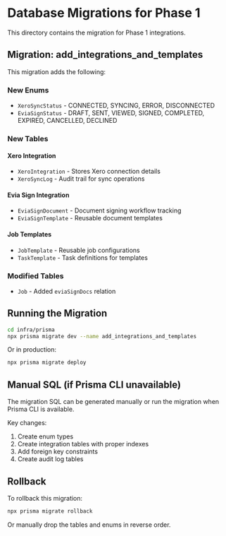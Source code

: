 # Database Migrations for Phase 1

This directory contains the migration for Phase 1 integrations.

## Migration: add_integrations_and_templates

This migration adds the following:

### New Enums
- `XeroSyncStatus` - CONNECTED, SYNCING, ERROR, DISCONNECTED
- `EviaSignStatus` - DRAFT, SENT, VIEWED, SIGNED, COMPLETED, EXPIRED, CANCELLED, DECLINED

### New Tables

#### Xero Integration
- `XeroIntegration` - Stores Xero connection details
- `XeroSyncLog` - Audit trail for sync operations

#### Evia Sign Integration
- `EviaSignDocument` - Document signing workflow tracking
- `EviaSignTemplate` - Reusable document templates

#### Job Templates
- `JobTemplate` - Reusable job configurations
- `TaskTemplate` - Task definitions for templates

### Modified Tables
- `Job` - Added `eviaSignDocs` relation

## Running the Migration

```bash
cd infra/prisma
npx prisma migrate dev --name add_integrations_and_templates
```

Or in production:

```bash
npx prisma migrate deploy
```

## Manual SQL (if Prisma CLI unavailable)

The migration SQL can be generated manually or run the migration when Prisma CLI is available.

Key changes:
1. Create enum types
2. Create integration tables with proper indexes
3. Add foreign key constraints
4. Create audit log tables

## Rollback

To rollback this migration:

```bash
npx prisma migrate rollback
```

Or manually drop the tables and enums in reverse order.
